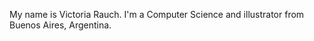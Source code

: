 My name is Victoria Rauch. I'm a Computer Science and illustrator from Buenos Aires, Argentina. 




